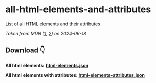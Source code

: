 # all-html-elements-and-attributes
List of all HTML elements and their attributes

*Taken from MDN ([1](https://developer.mozilla.org/en-US/docs/Web/HTML/Element),
[2](https://developer.mozilla.org/en-US/docs/Web/HTML/Attributes)) on 2024-06-18*

## Download 👇

**All html elements: [html-elements.json](html-elements.json)**

**All html elements with attributes: [html-elements-attributes.json](html-elements-attributes.json)**
